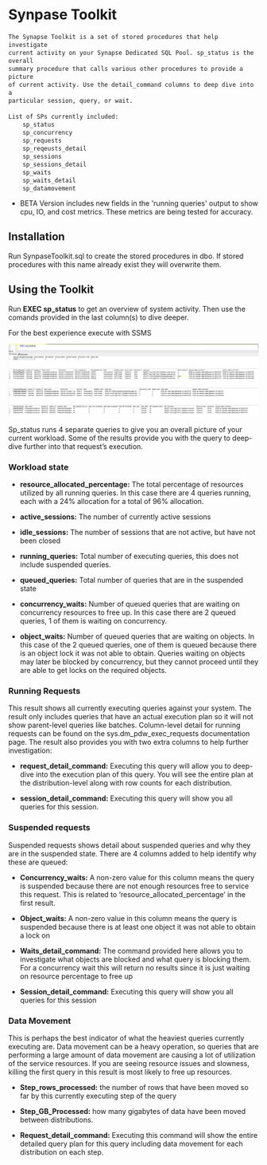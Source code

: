 # Synpase Toolkit

	The Synapse Toolkit is a set of stored procedures that help investigate
	current activity on your Synapse Dedicated SQL Pool. sp_status is the overall
	summary procedure that calls various other procedures to provide a picture
	of current activity. Use the detail_command columns to deep dive into a 
	particular session, query, or wait. 
	
	List of SPs currently included:
		sp_status
		sp_concurrency
		sp_requests
		sp_reqeusts_detail
		sp_sessions
		sp_sessions_detail
		sp_waits
		sp_waits_detail
		sp_datamovement

- BETA Version includes new fields in the 'running queries' output to show cpu, IO, and cost metrics. These metrics are being tested for accuracy. 
    
## Installation

Run SynpaseToolkit.sql to create the stored procedures in dbo. If stored procedures with this name already exist they will overwrite them. 

## Using the Toolkit

Run **EXEC sp_status** to get an overview of system activity. Then use the comands provided in the last column(s) to dive deeper.

For the best experience execute with SSMS

![sp_status_screenshot](/Collateral/Screenshots/SynapseToolkit/sp_status_screenshot.png)

Sp_status runs 4 separate queries to give you an overall picture of your current workload. Some of the results provide you with the query to deep-dive further into that request’s execution.
	
### Workload state

* **resource_allocated_percentage:** The total percentage of resources utilized by all running queries. In this case there are 4 queries running, each with a 24% allocation for a total of 96% allocation. 

* **active_sessions:** The number of currently active sessions

* **idle_sessions:** The number of sessions that are not active, but have not been closed

* **running_queries:** Total number of executing queries, this does not include suspended queries. 

* **queued_queries:** Total number of queries that are in the suspended state

* **concurrency_waits:** Number of queued queries that are waiting on concurrency resources to free up. In this case there are 2 queued queries, 1 of them is waiting on concurrency. 

* **object_waits:** Number of queued queries that are waiting on objects. In this case of the 2 queued queries, one of them is queued because there is an object lock it was not able to obtain. Queries waiting on objects may later be blocked by concurrency, but they cannot proceed until they are able to get locks on the required objects. 
	
### Running Requests

This result shows all currently executing queries against your system. The result only includes queries that have an actual execution plan so it will not show parent-level queries like batches. Column-level detail for running requests can be found on the sys.dm_pdw_exec_requests documentation page. The result also provides you with two extra columns to help further investigation: 

* **request_detail_command:** Executing this query will allow you to deep-dive into the execution plan of this query. You will see the entire plan at the distribution-level along with row counts for each distribution. 
	
* **session_detail_command:** Executing this query will show you all queries for this session. 

### Suspended requests

Suspended requests shows detail about suspended queries and why they are in the suspended state. There are 4 columns added to help identify why these are queued:

* **Concurrency_waits:** A non-zero value for this column means the query is suspended because there are not enough resources free to service this request. This is related to ‘resource_allocated_percentage’ in the first result. 

* **Object_waits:** A non-zero value in this column means the query is suspended because there is at least one object it was not able to obtain a lock on

* **Waits_detail_command:** The command provided here allows you to investigate what objects are blocked and what query is blocking them. For a concurrency wait this will return no results since it is just waiting on resource percentage to free up

* **Session_detail_command:** Executing this query will show you all queries for this session

### Data Movement
This is perhaps the best indicator of what the heaviest queries currently executing are. Data movement can be a heavy operation, so queries that are performing a large amount of data movement are causing a lot of utilization of the service resources. If you are seeing resource issues and slowness, killing the first query in this result is most likely to free up resources. 

* **Step_rows_processed:** the number of rows that have been moved so far by this currently executing step of the query

* **Step_GB_Processed:** how many gigabytes of data have been moved between distributions. 

* **Request_detail_command:** Executing this command will show the entire detailed query plan for this query including data movement for each distribution on each step. 
